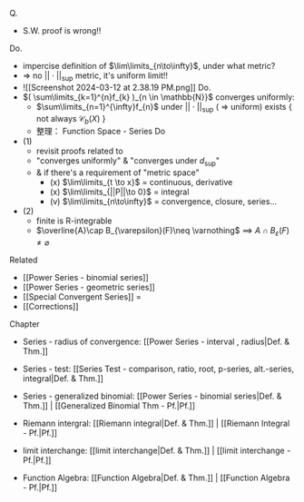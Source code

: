 
Q.
- S.W. proof is wrong!!

Do.
- impercise definition of $\lim\limits_{n\to\infty}$, under what metric?
- => no $||\cdot||_{\sup}$ metric, it's uniform limit!!
- ![[Screenshot 2024-03-12 at 2.38.19 PM.png]]
Do.
- $( \sum\limits_{k=1}^{n}f_{k} )_{n \in \mathbb{N}}$ converges uniformly:
	- $\sum\limits_{n=1}^{\infty}f_{n}$ under $||\cdot||_{\sup}$ ( => uniform) exists  { not always $\mathcal{C}_{b}(X)$ }
	- 整理： Function Space - Series
Do
- (1)
	- revisit proofs related to
	- "converges uniformly" & "converges under $d_{\sup}$"
	- & if there's a requirement of "metric space"
		- (x) $\lim\limits_{t \to x}$ = continuous, derivative
		- (x) $\lim\limits_{||P||\to 0}$ = integral
		- (v) $\lim\limits_{n\to\infty}$ = convergence, closure, series...
- (2)
	- finite is R-integrable
	- $\overline{A}\cap B_{\varepsilon}(F)\neq \varnothing$ $\implies$ $A \cap B_{\varepsilon}(F)\neq \varnothing$

Related
- [[Power Series - binomial series]]
- [[Power Series - geometric series]]
- [[Special Convergent Series]]
=
- [[Corrections]]

Chapter
- Series - radius of convergence:  [[Power Series - interval , radius|Def. & Thm.]] 
- Series - test:                   [[Series Test - comparison, ratio, root, p-series, alt.-series, integral|Def. & Thm.]]
- Series - generalized binomial:   [[Power Series - binomial series|Def. & Thm.]] | [[Generalized Binomial Thm - Pf.|Pf.]]
	
- Riemann intergral:  [[Riemann integral|Def. & Thm.]] | [[Riemann Integral - Pf.|Pf.]]
- limit interchange:  [[limit interchange|Def. & Thm.]] | [[limit interchange - Pf.|Pf.]]
	
- Function Algebra:   [[Function Algebra|Def. & Thm.]] | [[Function Algebra - Pf.|Pf.]]



